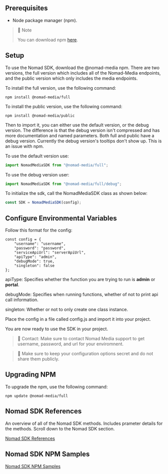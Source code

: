 ## Prerequisites

- Node package manager (npm).

> 📘 Note
> 
> You can download npm [here](https://nodejs.org/en/download).

## Setup

To use the Nomad SDK, download the @nomad-media npm. There are two versions, the full version which includes all of the Nomad-Media endpoints, and the public version which only includes the media endpoints.

To install the full version, use the following command:
```shell
npm install @nomad-media/full
```

To install the public version, use the following command:
```shell
npm install @nomad-media/public
```

Then to import it, you can either use the default version, or the debug version. The difference is that the debug version isn't compressed and has more documentation and named parameters. Both full and public have a debug version. Currently the debug version's tooltips don't show up. This is an issue with npm.

To use the default version use:

```javascript
import NomadMediaSDK from "@nomad-media/full";
```

To use the debug version user:

```javascript
import NomadMediaSDK from "@nomad-media/full/debug";
```

To initialize the sdk, call the NomadMediaSDK class as shown below:

```javascript
const SDK = NomadMediaSDK(config);
```

## Configure Environmental Variables

Follow this format for the config:

```
const config = {
    "username": "username",
    "password": "password",
    "serviceApiUrl": "serverApiUrl",
    "apiType": "admin",
    "debugMode": true,
    "singleton": false
};
```

apiType: Specifies whether the function you are trying to run is **admin** or **portal**.

debugMode: Specifies when running functions, whether of not to print api call information.

singleton: Whether or not to only create one class instance.

Place the config in a file called config.js and import it into your project.

You are now ready to use the SDK in your project.

> 📘 Contact: Make sure to contact Nomad Media support to get username, password, and url for your enviromnent.

> 🚧 Make sure to keep your configuration options secret and do not share them publicly.

## Upgrading NPM

To upgrade the npm, use the following command:

```shell
npm update @nomad-media/full
```

## Nomad SDK References

An overview of all of the Nomad SDK methods. Includes prameter details for the methods. Scroll down to the Nomad SDK section.

[Nomad SDK References](https://developer.nomad-cms.com/reference)

## Nomad SDK NPM Samples

[Nomad SDK NPM Samples](https://github.com/Nomad-Media/samples-js)
